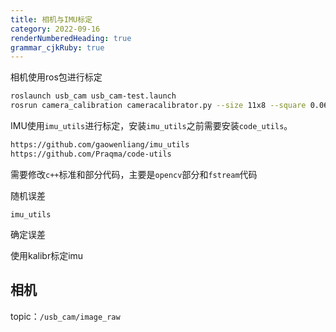 ```yaml
---
title: 相机与IMU标定
category: 2022-09-16
renderNumberedHeading: true
grammar_cjkRuby: true
---
```


相机使用ros包进行标定 
``` bash
roslaunch usb_cam usb_cam-test.launch
rosrun camera_calibration cameracalibrator.py --size 11x8 --square 0.06 image:=/usb_cam/image_raw camera:=/usb_cam
```

IMU使用`imu_utils`进行标定，安装`imu_utils`之前需要安装`code_utils`。

``` bash
https://github.com/gaowenliang/imu_utils
https://github.com/Praqma/code-utils
```
需要修改`c++`标准和部分代码，主要是`opencv`部分和`fstream`代码

随机误差

``` ebnf
imu_utils
```

确定误差


使用kalibr标定imu


## 相机
topic：`/usb_cam/image_raw`